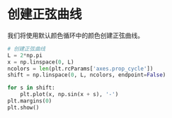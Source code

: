 # 创建正弦曲线

我们将使用默认颜色循环中的颜色创建正弦曲线。

```python
# 创建正弦曲线
L = 2*np.pi
x = np.linspace(0, L)
ncolors = len(plt.rcParams['axes.prop_cycle'])
shift = np.linspace(0, L, ncolors, endpoint=False)

for s in shift:
    plt.plot(x, np.sin(x + s), '-')
plt.margins(0)
plt.show()
```
